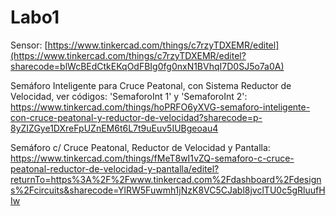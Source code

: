 # Labo1

Sensor:
[https://www.tinkercad.com/things/c7rzyTDXEMR/editel](https://www.tinkercad.com/things/c7rzyTDXEMR/editel?sharecode=blWcBEdCtkEKqOdFBIg0fg0nxN1BVhqI7D0SJ5o7a0A)

Semáforo Inteligente para Cruce Peatonal, con Sistema Reductor de Velocidad, ver códigos: 'SemaforoInt 1' y 'SemaforoInt 2':
https://www.tinkercad.com/things/hoPRFO6yXVG-semaforo-inteligente-con-cruce-peatonal-y-reductor-de-velocidad?sharecode=p-8yZIZGye1DXreFpUZnEM6t6L7t9uEuv5IUBgeoau4

Semáforo c/ Cruce Peatonal, Reductor de Velocidad y Pantalla:
https://www.tinkercad.com/things/fMeT8wI1vZQ-semaforo-c-cruce-peatonal-reductor-de-velocidad-y-pantalla/editel?returnTo=https%3A%2F%2Fwww.tinkercad.com%2Fdashboard%2Fdesigns%2Fcircuits&sharecode=YlRW5Fuwmh1jNzK8VC5CJabl8jvclTU0c5gRluufHIw
